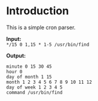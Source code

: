 # Introduction
This is a simple cron parser.

<b>Input:</b> <br>
`*/15 0 1,15 * 1-5 /usr/bin/find`

<b>Output:</b> <br>
```
minute 0 15 30 45
hour 0
day of month 1 15
month 1 2 3 4 5 6 7 8 9 10 11 12
day of week 1 2 3 4 5
command /usr/bin/find
